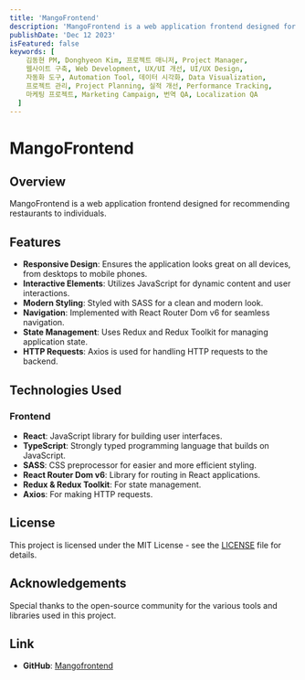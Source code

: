 ```yaml
---
title: 'MangoFrontend'
description: 'MangoFrontend is a web application frontend designed for recommending restaurants to individuals.'
publishDate: 'Dec 12 2023'
isFeatured: false
keywords: [
    김동현 PM, Donghyeon Kim, 프로젝트 매니저, Project Manager,
    웹사이트 구축, Web Development, UX/UI 개선, UI/UX Design,
    자동화 도구, Automation Tool, 데이터 시각화, Data Visualization,
    프로젝트 관리, Project Planning, 실적 개선, Performance Tracking,
    마케팅 프로젝트, Marketing Campaign, 번역 QA, Localization QA
  ]
---
```


# MangoFrontend

## Overview

MangoFrontend is a web application frontend designed for recommending restaurants to individuals.

## Features

- **Responsive Design**: Ensures the application looks great on all devices, from desktops to mobile phones.
- **Interactive Elements**: Utilizes JavaScript for dynamic content and user interactions.
- **Modern Styling**: Styled with SASS for a clean and modern look.
- **Navigation**: Implemented with React Router Dom v6 for seamless navigation.
- **State Management**: Uses Redux and Redux Toolkit for managing application state.
- **HTTP Requests**: Axios is used for handling HTTP requests to the backend.

## Technologies Used

### Frontend

- **React**: JavaScript library for building user interfaces.
- **TypeScript**: Strongly typed programming language that builds on JavaScript.
- **SASS**: CSS preprocessor for easier and more efficient styling.
- **React Router Dom v6**: Library for routing in React applications.
- **Redux & Redux Toolkit**: For state management.
- **Axios**: For making HTTP requests.

## License

This project is licensed under the MIT License - see the [LICENSE](LICENSE-url) file for details.

## Acknowledgements

Special thanks to the open-source community for the various tools and libraries used in this project.

## Link

- **GitHub**: [Mangofrontend](https://github.com/freecoderer/mangofrontend)

